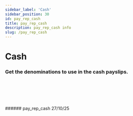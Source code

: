 ```yaml
---
sidebar_label: 'Cash'
sidebar_position: 30
id: pay_rep_cash
title: pay_rep_cash
description: pay_rep_cash info
slug: /pay_rep_cash
---
```


# Cash

### Get the denominations to use in the cash payslips.
<br/>
<br/>
<br/>
<br/>
<br/>
###### pay_rep_cash 27/10/25
